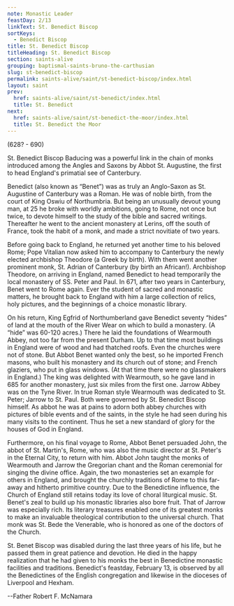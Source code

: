 ```yaml
---
note: Monastic Leader
feastDay: 2/13
linkText: St. Benedict Biscop
sortKeys:
  - Benedict Biscop
title: St. Benedict Biscop
titleHeading: St. Benedict Biscop
section: saints-alive
grouping: baptismal-saints-bruno-the-carthusian
slug: st-benedict-biscop
permalink: saints-alive/saint/st-benedict-biscop/index.html
layout: saint
prev:
  href: saints-alive/saint/st-benedict/index.html
  title: St. Benedict
next:
  href: saints-alive/saint/st-benedict-the-moor/index.html
  title: St. Benedict the Moor
---
```

(628? - 690)

St. Benedict Biscop Baducing was a powerful link in the chain of monks introduced among the Angles and Saxons by Abbot St. Augustine, the first to head England's primatial see of Canterbury.

Benedict (also known as “Benet”) was as truly an Anglo-Saxon as St. Augustine of Canterbury was a Roman. He was of noble birth, from the court of King Oswiu of Northumbria. But being an unusually devout young man, at 25 he broke with worldly ambitions, going to Rome, not once but twice, to devote himself to the study of the bible and sacred writings. Thereafter he went to the ancient monastery at Lerins, off the south of France, took the habit of a monk, and made a strict novitiate of two years.

Before going back to England, he returned yet another time to his beloved Rome; Pope Vitalian now asked him to accompany to Canterbury the newly elected archbishop Theodore (a Greek by birth). With them went another prominent monk, St. Adrian of Canterbury (by birth an African!). Archbishop Theodore, on arriving in England, named Benedict to head temporarily the local monastery of SS. Peter and Paul. In 671, after two years in Canterbury, Benet went to Rome again. Ever the student of sacred and monastic matters, he brought back to England with him a large collection of relics, holy pictures, and the beginnings of a choice monastic library.

On his return, King Egfrid of Northumberland gave Benedict seventy “hides” of land at the mouth of the River Wear on which to build a monastery. (A “hide” was 60-120 acres.) There he laid the foundations of Wearmouth Abbey, not too far from the present Durham. Up to that time most buildings in England were of wood and had thatched roofs. Even the churches were not of stone. But Abbot Benet wanted only the best, so he imported French masons, who built his monastery and its church out of stone; and French glaziers, who put in glass windows. (At that time there were no glassmakers in England.) The king was delighted with Wearmouth, so he gave land in 685 for another monastery, just six miles from the first one. Jarrow Abbey was on the Tyne River. In true Roman style Wearmouth was dedicated to St. Peter; Jarrow to St. Paul. Both were governed by St. Benedict Biscop himself. As abbot he was at pains to adorn both abbey churches with pictures of bible events and of the saints, in the style he had seen during his many visits to the continent. Thus he set a new standard of glory for the houses of God in England.

Furthermore, on his final voyage to Rome, Abbot Benet persuaded John, the abbot of St. Martin's, Rome, who was also the music director at St. Peter's in the Eternal City, to return with him. Abbot John taught the monks of Wearmouth and Jarrow the Gregorian chant and the Roman ceremonial for singing the divine office. Again, the two monasteries set an example for others in England, and brought the churchly traditions of Rome to this far-away and hitherto primitive country. Due to the Benedictine influence, the Church of England still retains today its love of choral liturgical music. St. Benet's zeal to build up his monastic libraries also bore fruit. That of Jarrow was especially rich. Its literary treasures enabled one of its greatest monks to make an invaluable theological contribution to the universal church. That monk was St. Bede the Venerable, who is honored as one of the doctors of the Church.

St. Benet Biscop was disabled during the last three years of his life, but he passed them in great patience and devotion. He died in the happy realization that he had given to his monks the best in Benedictine monastic facilities and traditions. Benedict's feastday, February 13, is observed by all the Benedictines of the English congregation and likewise in the dioceses of Liverpool and Hexham.

\--Father Robert F. McNamara